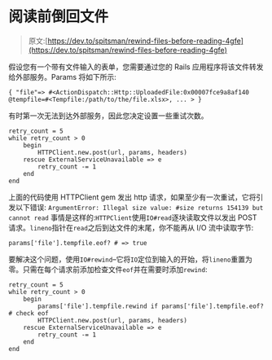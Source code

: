 # 阅读前倒回文件

> 原文:[https://dev.to/spitsman/rewind-files-before-reading-4gfe](https://dev.to/spitsman/rewind-files-before-reading-4gfe)

假设您有一个带有文件输入的表单，您需要通过您的 Rails 应用程序将该文件转发给外部服务。Params 将如下所示:

```
{ "file"=> #<ActionDispatch::Http::UploadedFile:0x00007fce9a8af140 @tempfile=#<Tempfile:/path/to/the/file.xlsx>, ... > } 
```

有时第一次无法到达外部服务，因此您决定设置一些重试次数。

```
retry_count = 5
while retry_count > 0
    begin
        HTTPClient.new.post(url, params, headers)
    rescue ExternalServiceUnavailable => e
        retry_count -= 1
    end
end 
```

上面的代码使用 HTTPClient gem 发出 http 请求，如果至少有一次重试，它将引发以下错误:
`ArgumentError: Illegal size value: #size returns 154139 but cannot read`
事情是这样的:`HTTPClient`使用`IO#read`逐块读取文件以发出 POST 请求。`lineno`指针在`read`之后到达文件的末尾，你不能再从 I/O 流中读取字节:

```
params['file'].tempfile.eof? # => true 
```

要解决这个问题，使用`IO#rewind`–它将`IO`定位到输入的开始，将`lineno`重置为零。只需在每个请求前添加检查文件`eof`并在需要时添加`rewind`:

```
retry_count = 5
while retry_count > 0
    begin
        params['file'].tempfile.rewind if params['file'].tempfile.eof? # check eof
        HTTPClient.new.post(url, params, headers)
    rescue ExternalServiceUnavailable => e
        retry_count -= 1
    end
end 
```